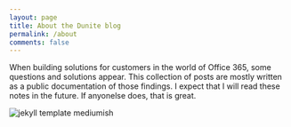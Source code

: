 ```yaml
---
layout: page
title: About the Dunite blog
permalink: /about
comments: false
---
```


<div class="row justify-content-between">
<div class="col-md-8 pr-5">

<p>When building solutions for customers in the world of Office 365, some questions and solutions appear.
This collection of posts are mostly written as a public documentation of those findings. I expect that I 
will read these notes in the future. If anyonelse does, that is great. </p>

<p class="mb-5"><img class="shadow-lg" src="{{site.baseurl}}/assets/images/mediumish-jekyll-template.png" alt="jekyll template mediumish" /></p>

<div class="col-md-4">

<div class="sticky-top sticky-top-80">
<!-- <h5>Buy me a coffee</h5> -->

<!-- <p>Thank you for your support! Your donation helps me to maintain and improve <a target="_blank" href="https://github.com/wowthemesnet/mediumish-theme-jekyll">Mediumish <i class="fab fa-github"></i></a>.</p>

<a target="_blank" href="https://www.wowthemes.net/donate/" class="btn btn-danger">Buy me a coffee</a> <a target="_blank" href="https://bootstrapstarter.com/bootstrap-templates/template-mediumish-bootstrap-jekyll/" class="btn btn-warning">Documentation</a> -->

</div>
</div>
</div>
